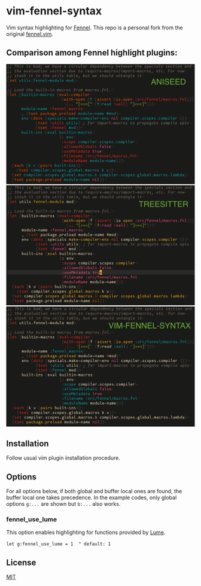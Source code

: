 # vim-fennel-syntax

Vim syntax highlighting for [Fennel][1].
This repo is a personal fork from the original [fennel.vim][2].

## Comparison among Fennel highlight plugins:

![aniseed](./aniseed.png)
![tree-sitter-fennel](./treesitter.png)
![vim-fennel-syntax](./example.png)

## Installation

Follow usual vim plugin installation procedure.

## Options

For all options below, if both global and buffer local ones are found, the
buffer local one takes precedence.  In the example codes, only global options
`g:...` are shown but `b:...` also works.

### fennel_use_lume

This option enables highlighting for functions provided by [Lume][3].

```vim
let g:fennel_use_lume = 1  " default: 1
```

## License

[MIT](LICENSE)

[1]: https://fennel-lang.org/
[2]: https://github.com/bakpakin/fennel.vim/
[3]: https://github.com/rxi/lume/

<!-- vim: set tw=78 spell: -->
